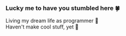 ### Lucky me to have you stumbled here 🍀

Living my dream life as programmer 🙌  
Haven't make cool stuff, yet 🤙
